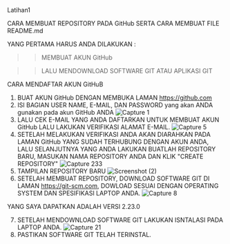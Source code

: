 Latihan1

CARA MEMBUAT REPOSITORY PADA GitHub  SERTA CARA MEMBUAT FILE README.md 

YANG PERTAMA HARUS ANDA DILAKUKAN :

>>MEMBUAT AKUN GitHub 

>>LALU MENDOWNLOAD SOFTWARE GIT ATAU APLIKASI GIT

CARA MENDAFTAR AKUN GitHuB

1. BUAT AKUN GitHub DENGAN MEMBUKA LAMAN https://github.com
2. ISI BAGIAN USER NAME, E-MAIL, DAN PASSWORD yang akan ANDA gunakan pada akun GitHub ANDA
![Capture 1](https://user-images.githubusercontent.com/56963083/67616964-8bc6d000-f808-11e9-9c41-30a219913337.PNG)
3. LALU CEK E-MAIL YANG ANDA DAFTARKAN UNTUK MEMBUAT AKUN GitHub LALU LAKUKAN VERIFIKASI ALAMAT E-MAIL.
![Capture 5](https://user-images.githubusercontent.com/56963083/67617101-dbf26200-f809-11e9-89bd-c6c93ec40342.PNG)
4. SETELAH MELAKUKAN VERIFIKASI ANDA AKAN DIARAHKAN PADA LAMAN GitHub YANG SUDAH TERHUBUNG DENGAN AKUN ANDA, LALU SELANJUTNYA YANG ANDA LAKUKAN BUATLAH REPOSITORY BARU, MASUKAN NAMA REPOSITORY ANDA DAN KLIK "CREATE REPOSITORY"
![Capture 233](https://user-images.githubusercontent.com/56963083/67617198-e5c89500-f80a-11e9-8a30-1479774f6310.PNG)
5. TAMPILAN REPOSITORY BARU
![Screenshot (2)](https://user-images.githubusercontent.com/56963083/67617245-64253700-f80b-11e9-8afb-cc390599342c.png)
6. SETELAH MEMBUAT REPOSITORY, DOWNLOAD SOFTWARE GIT DI LAMAN https://git-scm.com, DOWLOAD SESUAI DENGAN OPERATING SYSTEM DAN SPESIFIKASI LAPTOP ANDA.
![Capture 8](https://user-images.githubusercontent.com/56963083/67617308-18bf5880-f80c-11e9-82f8-d51a517522ad.PNG)

YANG SAYA DAPATKAN ADALAH VERSI 2.23.0

7. SETELAH MENDOWNLOAD SOFTWARE GIT LAKUKAN ISNTALASI PADA LAPTOP ANDA.
![Capture 21](https://user-images.githubusercontent.com/56963083/67617372-bca90400-f80c-11e9-9f58-cfdbaa294a99.PNG)
8. PASTIKAN SOFTWARE GIT TELAH TERINSTAL.
